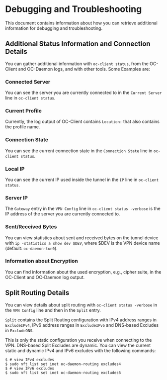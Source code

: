 # Debugging and Troubleshooting

This document contains information about how you can retrieve additional
information for debugging and troubleshooting.

## Additional Status Information and Connection Details

You can gather additional information with `oc-client status`, from the
OC-Client and OC-Daemon logs, and with other tools. Some Examples are:

### Connected Server

You can see the server you are currently connected to in the `Current Server`
line in `oc-client status`.

### Current Profile

Currently, the log output of OC-Client contains `Location:` that also contains
the profile name.

### Connection State

You can see the current connection state in the `Connection State` line in
`oc-client status`.

### Local IP

You can see the current IP used inside the tunnel in the `IP` line in
`oc-client status`.

### Server IP

The `Gateway` entry in the `VPN Config` line in `oc-client status -verbose` is
the IP address of the server you are currently connected to.

### Sent/Received Bytes

You can view statistics about sent and received bytes on the tunnel device with
`ip -statistics a show dev $DEV`, where $DEV is the VPN device name (default:
`oc-daemon-tun0`).

### Information about Encryption

You can find information about the used encryption, e.g., cipher suite, in the
OC-Client and OC-Daemon log output.

## Split Routing Details

You can view details about split routing with `oc-client status -verbose` in
the `VPN Config` line and then in the `Split` entry.

`Split` contains the Split Routing configuration with IPv4 address ranges in
`ExcludeIPv4`, IPv6 address ranges in `ExcludeIPv6` and  DNS-based Excludes in
`ExcludeDNS`.

This is only the static configuration you receive when connecting to the VPN.
DNS-based Split Excludes are dynamic. You can view the current static and
dynamic IPv4 and IPv6 excludes with the following commands:

```console
$ # view IPv4 excludes
$ sudo nft list set inet oc-daemon-routing excludes4
$ # view IPv6 excludes
$ sudo nft list set inet oc-daemon-routing excludes6
```
